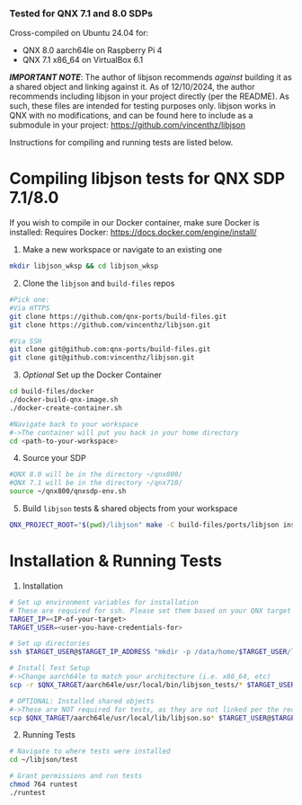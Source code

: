 ### Tested for QNX 7.1 and 8.0 SDPs
Cross-compiled on Ubuntu 24.04 for:
- QNX 8.0 aarch64le on Raspberry Pi 4
- QNX 7.1 x86_64 on VirtualBox 6.1

__*IMPORTANT NOTE*__: The author of libjson recommends *against* building it as a shared object and linking against it. As of 12/10/2024, the author recommends including libjson in your project directly (per the README).
As such, these files are intended for testing purposes only. libjson works in QNX with no modifications, and can be found here to include as a submodule in your project: https://github.com/vincenthz/libjson

Instructions for compiling and running tests are listed below.

# Compiling libjson tests for QNX SDP 7.1/8.0
If you wish to compile in our Docker container, make sure Docker is installed: Requires Docker: https://docs.docker.com/engine/install/


1. Make a new workspace or navigate to an existing one
```bash
mkdir libjson_wksp && cd libjson_wksp
```

2. Clone the `libjson` and `build-files` repos
```bash
#Pick one:
#Via HTTPS
git clone https://github.com/qnx-ports/build-files.git
git clone https://github.com/vincenthz/libjson.git

#Via SSH
git clone git@github.com:qnx-ports/build-files.git 
git clone git@github.com:vincenthz/libjson.git
```

3. *Optional* Set up the Docker Container
```bash
cd build-files/docker
./docker-build-qnx-image.sh
./docker-create-container.sh

#Navigate back to your workspace
#->The container will put you back in your home directory
cd <path-to-your-workspace>
```

4. Source your SDP
```bash
#QNX 8.0 will be in the directory ~/qnx800/
#QNX 7.1 will be in the directory ~/qnx710/
source ~/qnx800/qnxsdp-env.sh
```

5. Build `libjson` tests & shared objects from your workspace
```bash
QNX_PROJECT_ROOT="$(pwd)/libjson" make -C build-files/ports/libjson install -j4
```

# Installation & Running Tests
1. Installation
```bash
# Set up environment variables for installation
# These are required for ssh. Please set them based on your QNX target device
TARGET_IP=<IP-of-your-target>
TARGET_USER=<user-you-have-credentials-for>

# Set up directories
ssh $TARGET_USER@$TARGET_IP_ADDRESS "mkdir -p /data/home/$TARGET_USER/libjson/lib"

# Install Test Setup
#->Change aarch64le to match your architecture (i.e. x86_64, etc)
scp -r $QNX_TARGET/aarch64le/usr/local/bin/libjson_tests/* $TARGET_USER@$TARGET_IP_ADDRESS:/data/home/$TARGET_USER/libjson

# OPTIONAL: Installed shared objects
#->These are NOT required for tests, as they are not linked per the recommendation of the libjson authors.
scp $QNX_TARGET/aarch64le/usr/local/lib/libjson.so* $TARGET_USER@$TARGET_IP_ADDRESS:/data/home/$TARGET_USER/libjson/lib
```

2. Running Tests
```bash
# Navigate to where tests were installed
cd ~/libjson/test

# Grant permissions and run tests
chmod 764 runtest
./runtest
```